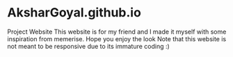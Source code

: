 # AksharGoyal.github.io
Project Website
This website is for my friend and I made it myself with some inspiration from memerise.
Hope you enjoy the look
Note that this website is not meant to be responsive due to its immature coding :)
